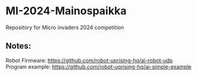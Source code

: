 # MI-2024-Mainospaikka
Repository for Micro invaders 2024 competition


## Notes:
Robot Firmware: https://github.com/robot-uprising-hq/ai-robot-udp
Program example: https://github.com/robot-uprising-hq/ai-simple-example
